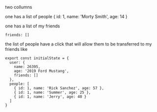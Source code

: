 two collumns

one has a list of people
    {
        id: 1,
        name: 'Morty Smith',
        age: 14
    }

one has a list of my friends

    friends: []

the list of people have a click that will allow them to be transferred to my friends like

```
export const initialState = {
  user: {
    name: 26395,
    age: '2019 Ford Mustang',
    friends: []
  },
  people: [
    { id: 1, name: 'Rick Sanchez', age: 57 },
    { id: 1, name: 'Summer', age: 25 },
    { id: 1, name: 'Jerry', age: 40 }
  ]
}
```